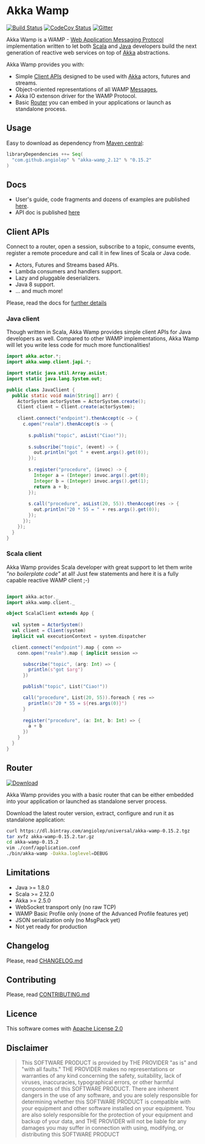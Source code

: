 # Akka Wamp 
[![Build Status][travis-image]][travis-url] [![CodeCov Status][codecov-image]][codecov-url] [![Gitter][gitter-image]][gitter-url] 

Akka Wamp is a WAMP - [Web Application Messaging Protocol](http://wamp-proto.org/) implementation written to let both [Scala](http://scala-lang.org/) and [Java](http://www.java.com) developers build the next generation of reactive web services on top of [Akka](http://akka.io/) abstractions.

Akka Wamp provides you with:

* Simple [Client APIs](https://angiolep.github.io/projects/akka-wamp/client) designed to be used with [Akka](http://akka.io/) actors, futures and streams.
* Object-oriented representations of all WAMP [Messages](./messages.html),
* Akka IO extenson driver for the WAMP Protocol.
* Basic [Router](https://angiolep.github.io/projects/akka-wamp/router) you can embed in your applications or launch as standalone process.

## Usage
Easy to download as dependency from [Maven central](https://search.maven.org/#search%7Cgav%7C1%7Cg%3A%22com.github.angiolep%22%20AND%20a%3A%22akka-wamp_2.12%22):

```scala
libraryDependencies ++= Seq(
  "com.github.angiolep" % "akka-wamp_2.12" % "0.15.2"
)
```

## Docs
* User's guide, code fragments and dozens of examples are published [here](https://angiolep.github.io/projects/akka-wamp).
* API doc is published [here](https://angiolep.github.io/projects/akka-wamp/api/akka/wamp)


## Client APIs
Connect to a router, open a session, subscribe to a topic, consume events, register a remote procedure and call it in few lines of Scala or Java code.

* Actors, Futures and Streams based APIs.
* Lambda consumers and handlers support.
* Lazy and pluggable deserializers.
* Java 8 support.
* ... and much more!

Please, read the docs for [further details](https://angiolep.github.io/projects/akka-wamp)


### Java client
Though written in Scala, Akka Wamp provides simple client APIs for Java developers as well. Compared to other WAMP implementations, Akka Wamp will let you write less code for much more functionalities!

```java
import akka.actor.*;
import akka.wamp.client.japi.*;

import static java.util.Array.asList;
import static java.lang.System.out;

public class JavaClient {
  public static void main(String[] arr) {
    ActorSystem actorSystem = ActorSystem.create();
    Client client = Client.create(actorSystem);
    
    client.connect("endpoint").thenAccept(c -> {
      c.open("realm").thenAccept(s -> {
    
        s.publish("topic", asList("Ciao!"));
    
        s.subscribe("topic", (event) -> {
          out.println("got " + event.args().get(0));
        });
    
        s.register("procedure", (invoc) -> {
          Integer a = (Integer) invoc.args().get(0);
          Integer b = (Integer) invoc.args().get(1);
          return a + b;
        });
    
        s.call("procedure", asList(20, 55)).thenAccept(res -> {
          out.println("20 * 55 = " + res.args().get(0));  
        });
      });
    });
  }
}
```


### Scala client
Akka Wamp provides Scala developer with great support to let them write _"no boilerplate code"_ at all! Just few statements and here it is a fully capable reactive WAMP client ;-)

```scala

import akka.actor._
import akka.wamp.client._

object ScalaClient extends App {
  
  val system = ActorSystem()
  val client = Client(system)
  implicit val executionContext = system.dispatcher

  client.connect("endpoint").map { conn =>
    conn.open("realm").map { implicit session =>

      subscribe("topic", (arg: Int) => {
        println(s"got $arg")
      })

      publish("topic", List("Ciao!"))

      call("procedure", List(20, 55)).foreach { res =>
        println(s"20 * 55 = ${res.args(0)}")
      }
      
      register("procedure", (a: Int, b: Int) => {
        a + b
      })
    }
  }
}
```

## Router
 
[![Download][download-image]][download-url]
 
Akka Wamp provides you with a basic router that can be either embedded into your application or launched as standalone server process.

Download the latest router version, extract, configure and run it as standalone application:

```bash
curl https://dl.bintray.com/angiolep/universal/akka-wamp-0.15.2.tgz
tar xvfz akka-wamp-0.15.2.tar.gz
cd akka-wamp-0.15.2
vim ./conf/application.conf
./bin/akka-wamp -Dakka.loglevel=DEBUG
```


## Limitations
 * Java >= 1.8.0 
 * Scala >= 2.12.0
 * Akka >= 2.5.0
 * WebSocket transport only (no raw TCP) 
 * WAMP Basic Profile only (none of the Advanced Profile features yet)
 * JSON serialization only (no MsgPack yet)
 * Not yet ready for production
 

## Changelog
Please, read [CHANGELOG.md](CHANGELOG.md)

## Contributing
Please, read [CONTRIBUTING.md](CONTRIBUTING.md)

## Licence 
This software comes with [Apache License 2.0](http://www.apache.org/licenses/LICENSE-2.0)

## Disclaimer
> This SOFTWARE PRODUCT is provided by THE PROVIDER "as is" and "with all faults." THE PROVIDER makes no representations or warranties of any kind concerning the safety, suitability, lack of viruses, inaccuracies, typographical errors, or other harmful components of this SOFTWARE PRODUCT. There are inherent dangers in the use of any software, and you are solely responsible for determining whether this SOFTWARE PRODUCT is compatible with your equipment and other software installed on your equipment. You are also solely responsible for the protection of your equipment and backup of your data, and THE PROVIDER will not be liable for any damages you may suffer in connection with using, modifying, or distributing this SOFTWARE PRODUCT

[travis-image]: https://travis-ci.org/angiolep/akka-wamp.svg?branch=master
[travis-url]: https://travis-ci.org/angiolep/akka-wamp

[codecov-image]: https://codecov.io/gh/angiolep/akka-wamp/branch/master/graph/badge.svg
[codecov-url]: https://codecov.io/gh/angiolep/akka-wamp
        
[gitter-image]: https://badges.gitter.im/angiolep/akka-wamp.svg
[gitter-url]: https://gitter.im/angiolep/akka-wamp?utm_source=badge&utm_medium=badge&utm_campaign=pr-badge&utm_content=body_badge

[download-image]: https://api.bintray.com/packages/angiolep/universal/akka-wamp/images/download.svg
[download-url]: https://bintray.com/angiolep/universal/download_file?file_path=akka-wamp-0.15.2.tgz

